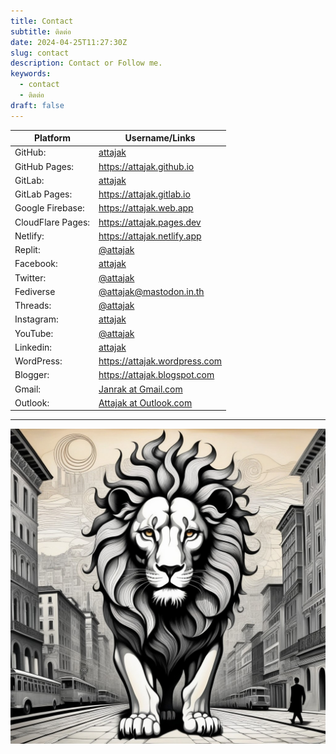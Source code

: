 ```yaml
---
title: Contact
subtitle: ติดต่อ
date: 2024-04-25T11:27:30Z
slug: contact
description: Contact or Follow me.
keywords:
  - contact
  - ติดต่อ
draft: false
---
```

Platform | Username/Links
--- | ---
GitHub: | [attajak](https://github.com/attajak)
GitHub Pages: | <https://attajak.github.io>
GitLab: | [attajak](https://gitlab.com/attajak)
GitLab Pages: | <https://attajak.gitlab.io>
Google Firebase: | <https://attajak.web.app>
CloudFlare Pages: | <https://attajak.pages.dev>
Netlify: | <https://attajak.netlify.app>
Replit: | [@attajak](https://replit.com/@attajak)
Facebook: | [attajak](https://facebook.com/attajak)
Twitter: | [@attajak](https://twitter.com/attajak)
Fediverse | [@attajak@mastodon.in.th](https://mastodon.in.th/@attajak)
Threads: | [@attajak](https://www.threads.net/@attajak)
Instagram: | [attajak](https://instagram.com/attajak)
YouTube: | [@attajak](https://youtube.com/@attajak)
Linkedin: | [attajak](https:/linkedin.com/in/attajak)
WordPress: | <https://attajak.wordpress.com>
Blogger: | <https://attajak.blogspot.com>
Gmail: | [Janrak at Gmail.com](mailto:janrak@gmail.com)
Outlook: | [Attajak at Outlook.com](mailto:attajak@outlook.com)

---

![Attajak Janrak](/images/attajak.jpg)
